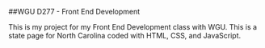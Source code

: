 ##WGU D277 - Front End Development 

This is my project for my Front End Development class with WGU. This is a state page for North Carolina coded with HTML, CSS, and JavaScript.
